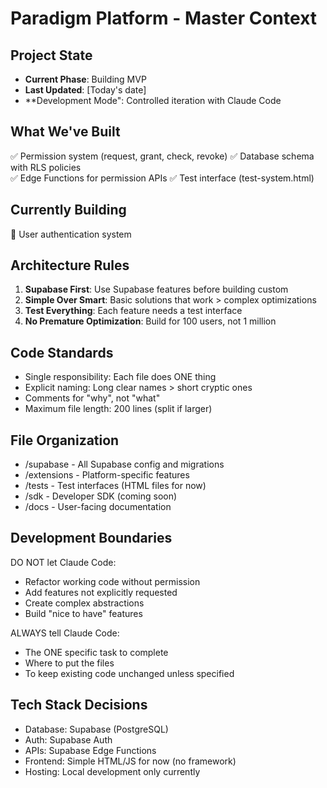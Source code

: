 # Paradigm Platform - Master Context

## Project State
- **Current Phase**: Building MVP
- **Last Updated**: [Today's date]
- **Development Mode": Controlled iteration with Claude Code

## What We've Built
✅ Permission system (request, grant, check, revoke)
✅ Database schema with RLS policies  
✅ Edge Functions for permission APIs
✅ Test interface (test-system.html)

## Currently Building
🚧 User authentication system

## Architecture Rules
1. **Supabase First**: Use Supabase features before building custom
2. **Simple Over Smart**: Basic solutions that work > complex optimizations
3. **Test Everything**: Each feature needs a test interface
4. **No Premature Optimization**: Build for 100 users, not 1 million

## Code Standards
- Single responsibility: Each file does ONE thing
- Explicit naming: Long clear names > short cryptic ones  
- Comments for "why", not "what"
- Maximum file length: 200 lines (split if larger)

## File Organization
- /supabase - All Supabase config and migrations
- /extensions - Platform-specific features
- /tests - Test interfaces (HTML files for now)
- /sdk - Developer SDK (coming soon)
- /docs - User-facing documentation

## Development Boundaries
DO NOT let Claude Code:
- Refactor working code without permission
- Add features not explicitly requested
- Create complex abstractions
- Build "nice to have" features

ALWAYS tell Claude Code:
- The ONE specific task to complete
- Where to put the files
- To keep existing code unchanged unless specified

## Tech Stack Decisions
- Database: Supabase (PostgreSQL)
- Auth: Supabase Auth
- APIs: Supabase Edge Functions  
- Frontend: Simple HTML/JS for now (no framework)
- Hosting: Local development only currently